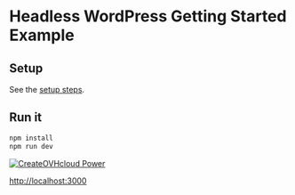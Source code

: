 # Headless WordPress Getting Started Example

## Setup

See the [setup steps](https://github.com/wpengine/headless-framework#quick-start).

## Run it

```bash
npm install
npm run dev
```

[![Create](https://www.ovh.com/fr/images/newLogos/logo-ovh.png)OVHcloud Power](https://www.ovh.com/ie/order/express/#/express/review?products=~(~(productId~%27powerHosting~planCode~%27powerBeta1~duration~%27P12M~configuration~(~(label~%27language~value~%27nodejs)))))

[http://localhost:3000]()
